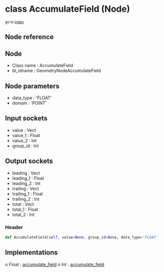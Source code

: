 # class AccumulateField (Node)

<sub>go to [index](/docs/index.md)</sub>

## Node reference

Node
----
 - Class name : AccumulateField
 - bl_idname : GeometryNodeAccumulateField

Node parameters
---------------
 - data_type : 'FLOAT'
 - domain : 'POINT'

Input sockets
-------------
 - value : Vect
 - value_1 : Float
 - value_2 : Int
 - group_id : Int

Output sockets
--------------
 - leading : Vect
 - leading_1 : Float
 - leading_2 : Int
 - trailing : Vect
 - trailing_1 : Float
 - trailing_2 : Int
 - total : Vect
 - total_1 : Float
 - total_2 : Int

### Header

``` python
def AccumulateField(self, value=None, group_id=None, data_type='FLOAT', domain='POINT', node_label=None, node_color=None):
```

## Implementations

o Float : [accumulate_field](#accumulate_field) 
o Int : [accumulate_field](#accumulate_field) 

